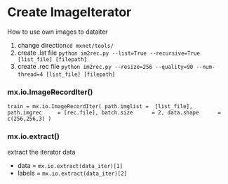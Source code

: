 # Create ImageIterator
How to use own images to dataiter
1. change direction`cd mxnet/tools/`
2. create .lst file `python im2rec.py --list=True --recursive=True [list_file] [filepath] ` 
3. create .rec file `python im2rec.py --resize=256 --quality=90 --num-thread=4 [list_file] [filepath]`    

### mx.io.ImageRecordIter()

`train = mx.io.ImageRecordIter(
  path.imglist =  [list_file],
  path.imgrec     = [rec.file],
  batch.size      = 2,
  data.shape      = c(256,256,3)
)`

### mx.io.extract()
extract the iterator data
* data = `mx.io.extract(data_iter)[1]`
* labels = `mx.io.extract(data_iter)[2]`




